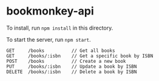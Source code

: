 # bookmonkey-api

To install, run `npm install` in this directory. 

To start the server, run `npm start`.

    GET		/books			// Get all books
    GET		/books/:isbn	// Get a specific book by ISBN
    POST	/books			// Create a new book
    PUT		/books/:isbn	// Update a book by ISBN
    DELETE	/books/:isbn	// Delete a book by ISBN
